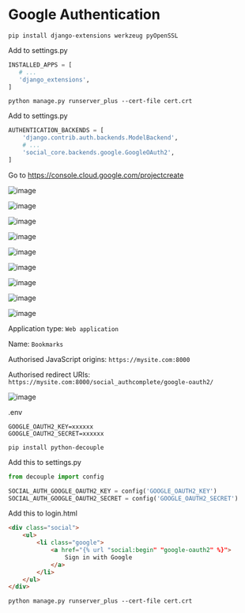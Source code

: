 # Google Authentication

```
pip install django-extensions werkzeug pyOpenSSL
```

Add to settings.py

```python
INSTALLED_APPS = [
   # ...
   'django_extensions',
]
```

```
python manage.py runserver_plus --cert-file cert.crt
```

Add to settings.py
```python
AUTHENTICATION_BACKENDS = [
    'django.contrib.auth.backends.ModelBackend',
    # ...
    'social_core.backends.google.GoogleOAuth2',
]
```

Go to https://console.cloud.google.com/projectcreate

![image](https://github.com/user-attachments/assets/dde2596f-c5bd-4e2a-beff-3198805bdfd5)

![image](https://github.com/user-attachments/assets/4a08f08d-387e-46bd-b1e6-f3634237655f)

![image](https://github.com/user-attachments/assets/8bc1c984-9570-4073-9956-050f34be574c)

![image](https://github.com/user-attachments/assets/0436f729-6b7a-4001-8a76-cf822df58fb0)

![image](https://github.com/user-attachments/assets/8b6197e8-d7ff-4e61-aed0-cca13239d6a1)

![image](https://github.com/user-attachments/assets/1fab68f5-8231-4fba-8025-285f16be6323)

![image](https://github.com/user-attachments/assets/31806ef6-0964-4d92-a6cc-3815427fa44c)

![image](https://github.com/user-attachments/assets/dcc74fe8-6753-49b7-9967-6f2203059e47)

![image](https://github.com/user-attachments/assets/af977290-5c61-4f92-b302-05a603c9843a)


Application type: `Web application`

Name: `Bookmarks`

Authorised JavaScript origins: `https://mysite.com:8000`

Authorised redirect URIs: `https://mysite.com:8000/social_authcomplete/google-oauth2/`

![image](https://github.com/user-attachments/assets/4adff384-8a6e-44d8-bed1-4315ae7d17d4)

.env
```env
GOOGLE_OAUTH2_KEY=xxxxxx
GOOGLE_OAUTH2_SECRET=xxxxxx
```

```
pip install python-decouple
```

Add this to settings.py
```python
from decouple import config

SOCIAL_AUTH_GOOGLE_OAUTH2_KEY = config('GOOGLE_OAUTH2_KEY')
SOCIAL_AUTH_GOOGLE_OAUTH2_SECRET = config('GOOGLE_OAUTH2_SECRET')
```

Add this to login.html
```html
<div class="social">
    <ul>
        <li class="google">
            <a href="{% url "social:begin" "google-oauth2" %}">
                Sign in with Google
            </a>
        </li>
    </ul>
</div>
```

```
python manage.py runserver_plus --cert-file cert.crt
```
